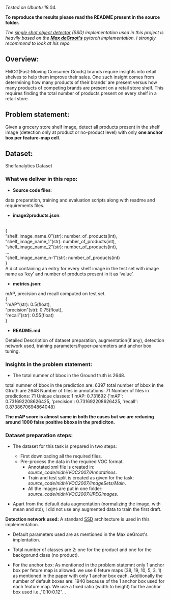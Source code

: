*Tested on Ubuntu 18.04.* 

**To reproduce the results please read the README present in the source folder.**

*The [single shot object detector](https://arxiv.org/pdf/1512.02325.pdf) (SSD) implementation used in this project is heavily based on the **[Max deGroot's](https://github.com/amdegroot/ssd.pytorch)** pytorch implementation. 
I strongly recommend to look at his repo*

## Overview: 
FMCG(Fast-Moving Consumer Goods) brands require insights into retail shelves to help them improve their sales. One such insight comes from determining how many products of their brands’ are present versus how many products of competing brands are present on a retail store shelf. This requires finding the total number of products present on every shelf in a retail store.

## Problem statement:
Given a grocery store shelf image, detect all products present in the shelf image (detection only at product or no-product level) with only **one anchor box per feature-map cell**.

## Dataset:
Shelfanalytics Dataset


### What we deliver in this repo:

* **Source code files**:

 data preparation, training and evaluation scripts along with readme and requirements files.

* **image2products.json**:
 <br/>
	{ <br/>
		“shelf_image_name_0”(str): number_of_products(int), <br/>
		“shelf_image_name_1”(str): number_of_products(int), <br/>
		“shelf_image_name_2”(str): number_of_products(int), <br/>
		... <br/>
		“shelf_image_name_n-1”(str): number_of_products(int) <br/>
	}<br/>
A dict containing an entry for every shelf image in the test set with image name as ‘key’ and number of products present in it as ‘value’.

* **metrics.json**:

 mAP, precision and recall computed on test set. 
 <br/>
	{<br/>
		“mAP”(str): 0.5(float),<br/>
		“precision”(str): 0.75(float),<br/>
		“recall”(str): 0.55(float)<br/>
	}<br/>
	
	
* **README.md**: 

Detailed Description of dataset preparation, augmentation(if any), detection network used, training
parameters/hyper-parameters and anchor box tuning.



### Insights in the problem statement: <br/>
* The total numner of bbox in the Ground truth is 2648. <br/>

total numner of bbox in the prediction are:  6397
total number of bbox in the Gtruth are 2648
Number of files in annotations: 71
Number of files in predictions: 71
Unique classes: 1
mAP: 0.731692
{'mAP': 0.731692208626425, 'precision': 0.731692208626425, 'recall': 0.8738670694864048}

**The mAP score is almost same in both the cases but we are reducing around 1000 false positive bboxs in the prediciton.**<br/>


### Dataset preparation steps:
* The dataset for this task is prepared in two steps:
	* First downloading all the required files.
	* Pre-process the data in the required VOC format.
		* Annotated xml file is created in: *source_code/nidhi/VOC2007/Annotatinos*. <br/>
		* Train and test split is created as given for the task:  *source_code/nidhi/VOC2007/ImageSets/Main*. <br/>
		* All the images are put in one folder: *source_code/nidhi/VOC2007/JPEGImages.* <br/>

* Apart from the default data augmentation (normalizing the image, with mean and std), I did not use any augmented data to train the first draft. <br/>

**Detection network used:**
 A standard [SSD]("https://arxiv.org/pdf/1512.02325.pdf") architecture is used in this implementation.

* Default parameters used are as mentioned in the Max deGroot's implentation.

* Total number of classes are 2: one for the product and one for the backgorund class (no product). 

* For the anchor box: As mentioned in the problem statemnt only 1 anchor box per feture map is allowed. we use 6 feture maps (38, 19, 10, 5, 3, 1) as mentioned in the paper with only 1 anchor box each. Additionally the number of default boxes are: 1940 because of the 1 anchor box used for each feature map. We use a fixed ratio (width to height) for the anchor box used i.e.,"0.10:0.12". .


